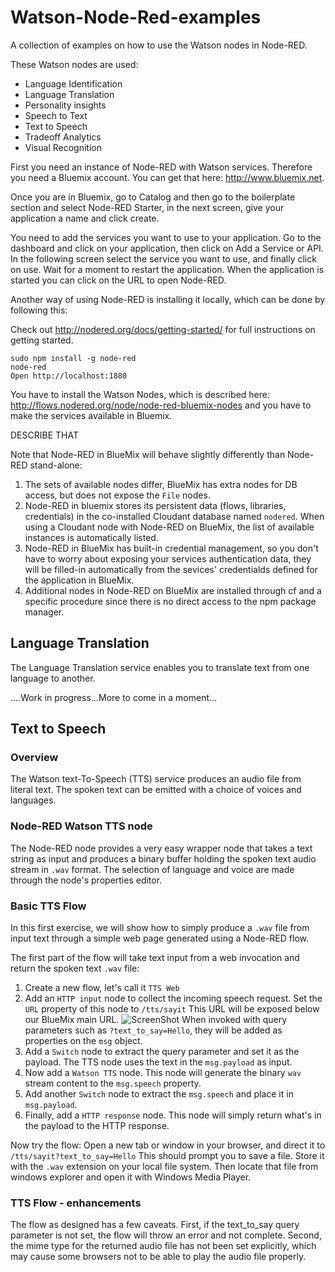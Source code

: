 # Watson-Node-Red-examples

A collection of examples on how to use the Watson nodes in Node-RED.

These Watson nodes are used:

- Language Identification
- Language Translation
- Personality insights
- Speech to Text
- Text to Speech
- Tradeoff Analytics
- Visual Recognition


First you need an instance of Node-RED with Watson services. Therefore you need a Bluemix account. You can get that here: http://www.bluemix.net.

Once you are in Bluemix, go to Catalog and then go to the boilerplate section and select Node-RED Starter, in the next screen, give your application a name and click create.

You need to add the services you want to use to your application. Go to the dashboard and click on your application, then click on Add a Service or API. In the following screen select the service you want to use, and finally click on use. Wait for a moment to restart the application. When the application is started you can click on the URL to open Node-RED.

Another way of using Node-RED is installing it locally, which can be done by following this:

Check out http://nodered.org/docs/getting-started/ for full instructions on getting started.

    sudo npm install -g node-red
    node-red
    Open http://localhost:1880
    
You have to install the Watson Nodes, which is described here: http://flows.nodered.org/node/node-red-bluemix-nodes
and you have to make the services available in Bluemix.

DESCRIBE THAT

Note that Node-RED in BlueMix will behave slightly differently than Node-RED stand-alone:

1. The sets of available nodes differ, BlueMix has extra nodes for DB access, but does not expose the `File` nodes.
2. Node-RED in bluemix stores its persistent data (flows, libraries, credentials) in the co-installed Cloudant database named
`nodered`. When using a Cloudant node with Node-RED on BlueMix, the list of available instances is automatically listed.
3. Node-RED in BlueMix has built-in credential management, so you don't have to worry about exposing your services authentication data, they will be filled-in automatically from the sevices' credentialds defined for the application in BlueMix.
4. Additional nodes in Node-RED on BlueMix are installed through cf and a specific procedure since there is no direct access to the npm package manager.

## Language Translation

The Language Translation service enables you to translate text from one language to another.




....Work in progress...More to come in a moment...

##  Text to Speech
### Overview
The Watson text-To-Speech (TTS) service produces an audio file from literal text.
The spoken text can be emitted with a choice of voices and languages.

### Node-RED Watson TTS node
The Node-RED node provides a very easy wrapper node that takes a text string as input and produces a binary buffer holding the spoken text audio stream in `.wav` format.
The selection of language and voice are made through  the node's properties editor.

### Basic TTS Flow
In this first exercise, we will show how to simply produce a `.wav` file from input text through a simple web page generated using a Node-RED flow.

The first part of the flow will take text input from a web invocation and return the spoken text `.wav` file:

1. Create a new flow, let's call it `TTS Web` 
2. Add an `HTTP input` node to collect the incoming speech request. Set the `URL` property of this node to `/tts/sayit` This URL will be exposed below our BlueMix main URL.
![ScreenShot](https://github.com/NodeREDWatson/Watson-Node-Red-Samples/blob/master/images/TTS/TTS-Lab-1.png)
When invoked with query parameters such as `?text_to_say=Hello`, they will be added as properties on the `msg` object. 
3. Add a `Switch` node to extract the query parameter and set it as the payload. The TTS node uses the text in the `msg.payload` as input.
4. Now add a `Watson TTS` node. This node will generate the binary `wav` stream content to the `msg.speech` property.
5. Add another `Switch` node to extract the `msg.speech` and place it in `msg.payload`.
6. Finally, add a `HTTP response` node. This node will simply return what's in the payload to the HTTP response.
	
Now try the flow: Open a new tab or window in your browser, and direct it to `/tts/sayit?text_to_say=Hello`
This should prompt you to save a file. Store it with the `.wav` extension on your local file system. 
Then locate that file from windows explorer and open it with Windows Media Player.

### TTS Flow - enhancements
The flow as designed has a few caveats. First, if the text_to_say query parameter is not set, the flow will throw an error and not complete. Second, the mime type for the returned audio file has not been set explicitly, which may cause some browsers not to be able to play the audio file properly.